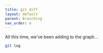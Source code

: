 ```yaml
---
title: git diff
layout: default
parent: Branching
nav_order: 4
---
```


All this time, we've been adding to the graph...

```bash
git log
```